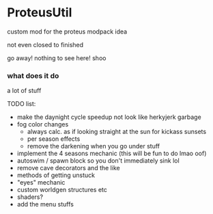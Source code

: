 ProteusUtil
===========

custom mod for the proteus modpack idea

not even closed to finished

go away! nothing to see here! shoo

### what does it do

a lot of stuff

TODO list:

* make the daynight cycle speedup not look like herkyjerk garbage
* fog color changes
  * always calc. as if looking straight at the sun for kickass sunsets
  * per season effects
  * remove the darkening when you go under stuff
* implement the 4 seasons mechanic (this will be fun to do lmao oof)
* autoswim / spawn block so you don't immediately sink lol
* remove cave decorators and the like
* methods of getting unstuck
* "eyes" mechanic
* custom worldgen structures etc
* shaders?
* add the menu stuffs